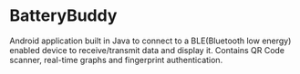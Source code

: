 # BatteryBuddy
Android application built in Java to connect to a BLE(Bluetooth low energy) enabled device to receive/transmit data and display it.
Contains QR Code scanner, real-time graphs and fingerprint authentication.

